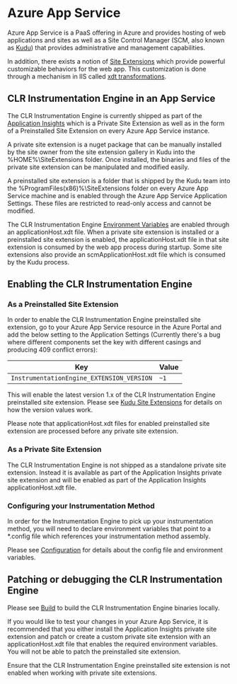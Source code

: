 # Azure App Service

Azure App Service is a PaaS offering in Azure and provides hosting of web applications and sites as well as a Site Control Manager (SCM, also known as [Kudu](https://github.com/projectkudu/kudu)) that provides administrative and management capabilities.

In addition, there exists a notion of [Site Extensions](https://github.com/projectkudu/kudu/wiki/Azure-Site-Extensions) which provide powerful customizable behaviors for the web app. This customization is done through a mechanism in IIS called [xdt transformations](https://msdn.microsoft.com/en-us/library/dd465326.aspx).

## CLR Instrumentation Engine in an App Service

The CLR Instrumentation Engine is currently shipped as part of the [Application Insights](https://www.nuget.org/packages/Microsoft.ApplicationInsights.AzureWebSites/) which is a Private Site Extension as well as in the form of a Preinstalled Site Extension on every Azure App Service instance.

A private site extension is a nuget package that can be manually installed by the site owner from the site extension gallery in Kudu into the %HOME%\SiteExtensions folder. Once installed, the binaries and files of the private site extension can be manipulated and modified easily.

A preinstalled site extension is a folder that is shipped by the Kudu team into the %ProgramFiles(x86)%\SiteExtensions folder on every Azure App Service machine and is enabled through the Azure App Service Application Settings. These files are restricted to read-only access and cannot be modified.

The CLR Instrumentation Engine [Environment Variables](../environment_variables.md) are enabled through an applicationHost.xdt file. When a private site extension is installed or a preinstalled site extension is enabled, the applicationHost.xdt file in that site extension is consumed by the web app process during startup. Some site extensions also provide an scmApplicationHost.xdt file which is consumed by the Kudu process.

## Enabling the CLR Instrumentation Engine

### As a Preinstalled Site Extension

In order to enable the CLR Instrumentation Engine preinstalled site extension, go to your Azure App Service resource in the Azure Portal and add the below setting to the Application Settings (Currently there's a bug where different components set the key with different casings and producing 409 conflict errors):

|Key|Value|
|-|-|
`InstrumentationEngine_EXTENSION_VERSION`|`~1`

This will enable the latest version 1.x of the CLR Instrumentation Engine preinstalled site extension. Please see [Kudu Site Extensions](https://github.com/projectkudu/kudu/wiki/Azure-Site-Extensions) for details on how the version values work.

Please note that applicationHost.xdt files for enabled preinstalled site extension are processed before any private site extension.

### As a Private Site Extension

The CLR Instrumentation Engine is not shipped as a standalone private site extension. Instead it is available as part of the Application Insights private site extension and will be enabled as part of the Application Insights applicationHost.xdt file.

### Configuring your Instrumentation Method

In order for the Instrumentation Engine to pick up your instrumentation method, you will need to declare environment variables that point to a *.config file which references your instrumentation method assembly.

Please see [Configuration](../configuration.md) for details about the config file and environment variables.

## Patching or debugging the CLR Instrumentation Engine

Please see [Build](../build.md) to build the CLR Instrumentation Engine binaries locally.

If you would like to test your changes in your Azure App Service, it is recommended that you either install the Application Insights private site extension and patch or create a custom private site extension with an applicationHost.xdt file that enables the required environment variables. You will not be able to patch the preinstalled site extension.

Ensure that the CLR Instrumentation Engine preinstalled site extension is not enabled when working with private site extensions.